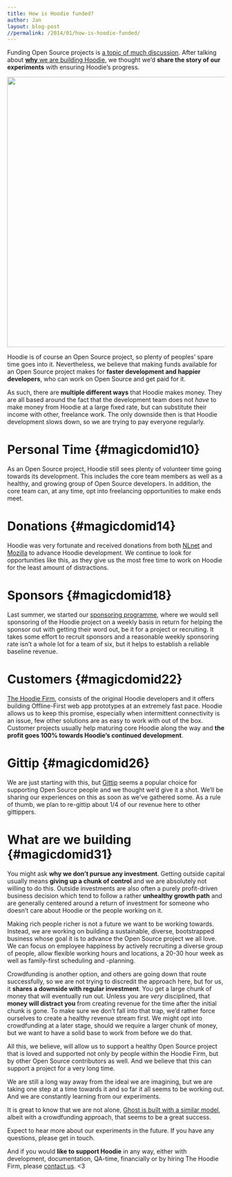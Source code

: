 ```yaml
---
title: How is Hoodie funded?
author: Jan
layout: blog-post
//permalink: /2014/01/how-is-hoodie-funded/
---
```

<p id="magicdomid4">
  Funding Open Source projects is <a href="https://medium.com/open-source-life/d44a1953749c">a topic of much discussion</a>. After talking about <a title="The Why of Hoodie" href="http://blog.hood.ie/2014/01/the-hoodie-why-1-we-have-a-dreamcode/"><strong>why</strong> we are building Hoodie</a>, we thought we&#8217;d <strong>share the story of our experiments</strong> with ensuring Hoodie’s progress.
</p>

[<img class="alignnone" alt="" src="http://farm3.staticflickr.com/2892/11198247984_31ba6d67a4_b.jpg" width="1000" height="625" />][1] <p id="magicdomid8">
  Hoodie is of course an Open Source project, so plenty of peoples&#8217; spare time goes into it. Nevertheless, we believe that making funds available for an Open Source project makes for <strong>faster development and happier developers</strong>, who can work on Open Source and get paid for it. <!--more-->
</p>

As such, there are **multiple different ways** that Hoodie makes money. They are all based around the fact that the development team does not *have* to make money from Hoodie at a large fixed rate, but can substitute their income with other, freelance work. The only downside then is that Hoodie development slows down, so we are trying to pay everyone regularly.

# Personal Time {#magicdomid10}

<div id="magicdomid12">
  As an Open Source project, Hoodie still sees plenty of volunteer time going towards its development. This includes the core team members as well as a healthy, and growing group of Open Source developers. In addition, the core team can, at any time, opt into freelancing opportunities to make ends meet.
</div>

# Donations {#magicdomid14}

<div id="magicdomid16">
  Hoodie was very fortunate and received donations from both <a href="http://blog.hood.ie/2013/08/announcement-open-source-funding-by-nlnet-for-hoodie-granted/">NLnet</a> and <a href="http://blog.hood.ie/2013/12/mozilla/">Mozilla</a> to advance Hoodie development. We continue to look for opportunities like this, as they give us the most free time to work on Hoodie for the least amount of distractions.
</div>

# Sponsors {#magicdomid18}

<div id="magicdomid20">
  Last summer, we started our <a href="http://hood.ie/sponsoring.html">sponsoring programme</a>, where we would sell sponsoring of the Hoodie project on a weekly basis in return for helping the sponsor out with getting their word out, be it for a project or recruiting. It takes some effort to recruit sponsors and a reasonable weekly sponsoring rate isn’t a whole lot for a team of six, but it helps to establish a reliable baseline revenue.
</div>

# Customers {#magicdomid22}

<div id="magicdomid24">
  <a href="http://thehoodiefirm.com">The Hoodie Firm</a>, consists of the original Hoodie developers and it offers building Offline-First web app prototypes at an extremely fast pace. Hoodie allows us to keep this promise, especially when intermittent connectivity is an issue, few other solutions are as easy to work with out of the box. Customer projects usually help maturing core Hoodie along the way and <strong>the profit goes 100% towards Hoodie’s continued development</strong>.
</div>

<div id="magicdomid25">
</div>

# Gittip {#magicdomid26}

<div id="magicdomid28">
  We are just starting with this, but <a href="https://www.gittip.com/hoodiehq/">Gittip</a> seems a popular choice for supporting Open Source people and we thought we&#8217;d give it a shot. We’ll be sharing our experiences on this as soon as we&#8217;ve gathered some. As a rule of thumb, we plan to re-gittip about 1/4 of our revenue here to other gittippers.
</div>

<div>
</div>

# What are we building {#magicdomid31}

<p id="magicdomid33">
  You might ask <strong>why we don’t pursue any investment</strong>. Getting outside capital usually means <strong>giving up a chunk of control</strong> and we are absolutely not willing to do this. Outside investments are also often a purely profit-driven business decision which tend to follow a rather <strong>unhealthy growth path</strong> and are generally centered around a return of investment for someone who doesn’t care about Hoodie or the people working on it.
</p>

<p id="magicdomid35">
  Making rich people richer is not a future we want to be working towards. Instead, we are working on building a sustainable, diverse, bootstrapped business whose goal it is to advance the Open Source project we all love. We can focus on employee happiness by actively recruiting a diverse group of people, allow flexible working hours and locations, a 20-30 hour week as well as family-first scheduling and -planning.
</p>

<p id="magicdomid37">
  Crowdfunding is another option, and others are going down that route successfully, so we are not trying to discredit the approach here, but for us, it <strong>shares a downside with regular investment</strong>. You get a large chunk of money that will eventually run out. Unless you are <em>very</em> disciplined, that <strong>money will distract you</strong> from creating revenue for the time after the initial chunk is gone. To make sure we don’t fall into that trap, we&#8217;d rather force ourselves to create a healthy revenue stream first. We might opt into crowdfunding at a later stage, should we require a larger chunk of money, but we want to have a solid base to work from before we do that.
</p>

<p id="magicdomid38">
  All this, we believe, will allow us to support a healthy Open Source project that is loved and supported not only by people within the Hoodie Firm, but by other Open Source contributors as well. And we believe that this can support a project for a very long time.
</p>

<p id="magicdomid41">
  We are still a long way away from the ideal we are imagining, but we are taking one step at a time towards it and so far it all seems to be working out. And we are constantly learning from our experiments.
</p>

It is great to know that we are not alone, [Ghost is built with a similar model][2], albeit with a crowdfunding approach, that seems to be a great success.

<p id="magicdomid43">
  Expect to hear more about our experiments in the future. If you have any questions, please get in touch.
</p>

<p id="magicdomid45">
  And if you would <strong>like to support Hoodie</strong> in any way, either with development, documentation, QA-time, financially or by hiring The Hoodie Firm, please <a href="mailto:team@thehoodiefirm.com?subject=Helping%20with%20Hoodie">contact us</a>. <3
</p>

 [1]: http://www.flickr.com/photos/101906241@N07/with/11198247984/
 [2]: http://john.onolan.org/what-it-means-to-be-non-profit/
